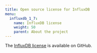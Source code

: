 ```yaml
---
title: Open source license for InfluxDB
menu:
  influxdb_1_7:
    name: InfluxDB license
    weight: 50
    parent: About the project
---
```


The [InfluxDB license](https://github.com/influxdata/influxdb/blob/master/DEPENDENCIES.md) is available on GitHub.
